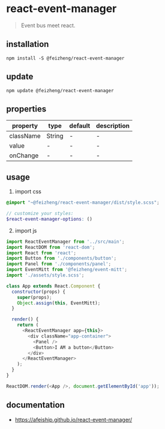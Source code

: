 # react-event-manager
> Event bus meet react.

## installation
```shell
npm install -S @feizheng/react-event-manager
```

## update
```shell
npm update @feizheng/react-event-manager
```

## properties
| property  | type   | default | description |
| --------- | ------ | ------- | ----------- |
| className | String | -       | -           |
| value     | -      | -       | -           |
| onChange  | -      | -       | -           |

## usage
1. import css
  ```scss
  @import "~@feizheng/react-event-manager/dist/style.scss";

  // customize your styles:
  $react-event-manager-options: ()
  ```
2. import js
  ```js
  import ReactEventManager from '../src/main';
  import ReactDOM from 'react-dom';
  import React from 'react';
  import Button from './components/button';
  import Panel from './components/panel';
  import EventMitt from '@feizheng/event-mitt';
  import './assets/style.scss';

  class App extends React.Component {
    constructor(props) {
      super(props);
      Object.assign(this, EventMitt);
    }

    render() {
      return (
        <ReactEventManager app={this}>
          <div className="app-container">
            <Panel />
            <Button>I AM a button</Button>
          </div>
        </ReactEventManager>
      );
    }
  }

  ReactDOM.render(<App />, document.getElementById('app'));

  ```

## documentation
- https://afeiship.github.io/react-event-manager/
